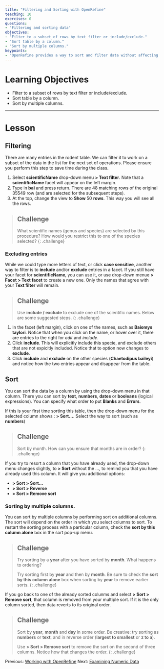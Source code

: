 ```yaml
---
title: "Filtering and Sorting with OpenRefine"
teaching: 10
exercises: 0
questions:
- "Filtering and sorting data"
objectives:
- "Filter to a subset of rows by text filter or include/exclude."
- "Sort table by a column."
- "Sort by multiple columns."
keypoints:
- "OpenRefine provides a way to sort and filter data without affecting the raw data."
---
```


# Learning Objectives

* Filter to a subset of rows by text filter or include/exclude.
* Sort table by a column.
* Sort by multiple columns.

----------------------------------------------------

# Lesson

## Filtering

There are many entries in the rodent table. We can filter it to work on a subset of the data in the list for the next set of operations. Please ensure you perform this step to save time during the class.

1. Select **scientificName** drop-down menu **> Text filter**. Note that a **scientificName** facet will appear on the left margin.
2. Type in **bai** and press return. There are 48 matching rows of the original 35549 row
(and are selected for the subsequent steps).
3. At the top, change the view to **Show** 50 **rows**. This way you will see all the rows.

> ## Challenge
>
> What scientific names (genus and species) are selected by this procedure?
> How would you restrict this to one of the species selected?
{: .challenge}

### Excluding entries

While we could type more letters of text, or click **case sensitive**, another way to filter is to **include** and/or **exclude** entries in a facet. If you still have your facet for **scientificName**, you can use it, or use drop-down menue **> Facet > Text facet** to create a new one. Only the names that agree with your **Text filter** will remain.

> ## Challenge
>
> Use **include / exclude** to exclude one of the scientific names. Below are some suggested steps.
{: .challenge}

1. In the facet (left margin), click on one of the names, such as **Baiomys taylori**. Notice that when you click on the name, or hover over it, there are entries to the right for *edit* and *include*. 
2. Click **include**. This will explicitly include this specie, and exclude others that are not expicitly included. Notice that to option now changes to **exclude**.
3. Click **include** and **exclude** on the other species (**Chaetodipus baileyi**) and notice how the two entries appear and disappear from the table.

## Sort

You can sort the data by a column by using the drop-down menu in that column.
There you can sort by **text**, **numbers**, **dates** or **booleans** (logical expressions). You can specify what order to put **Blanks** and **Errors**.

If this is your first time sorting this table, then the drop-down menu for the selected column shows : **> Sort...**. Select the way to sort (such as **numbers**) 

> ## Challenge
>
> Sort by month. How can you ensure that months are in order?
{: .challenge}

If you try to resort a column that you have already used, the drop-down menu changes slightly, to **> Sort** without the *...*, to remind you that you have already used this column. It will give you additional options:

* **> Sort > Sort...**
* **> Sort > Reverse**
* **> Sort > Remove sort**

### Sorting by multiple columns.

You can sort by multiple columns by performing sort on additional columns. The sort will depend on the order in which you select columns to sort. To restart the sorting process with a particular column, check the **sort by this column alone** box in the sort pop-up menu.

> ## Challenge
>
> Try sorting by a **year** after you have sorted by **month**. What happens to ordering?
>
> Try sorting first by **year** and then by **month**. Be sure to check the **sort by this column alone** box when sorting by **year** to remove earlier sorts.
{: .challenge}

If you go back to one of the already sorted colunms and select **> Sort > Remove sort**, that column is removed from your multiple sort. If it is the only column sorted, then data reverts to its original order.

> ## Challenge
>
> Sort by **year**, **month** and **day** in some order. Be creative: try sorting as **numbers** or **text**, and in reverse order (**largest to smallest** or **z to a**).
>
> Use **> Sort > Remove sort** to remove the sort on the second of three columns. Notice how that changes the order.
{: .challenge}

Previous: [Working with OpenRefine](01-working-with-openrefine/)  Next: [Examining Numeric Data](03-numbers/)